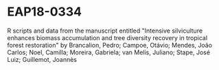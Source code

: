 # EAP18-0334
R scripts and data from the manuscript  entitled "Intensive silviculture enhances biomass accumulation and tree diversity recovery in tropical forest restoration" by Brancalion, Pedro; Campoe, Otávio; Mendes, João Carlos; Noel, Camilla; Moreira, Gabriela; van Melis, Juliano; Stape, José Luiz; Guillemot, Joannès
